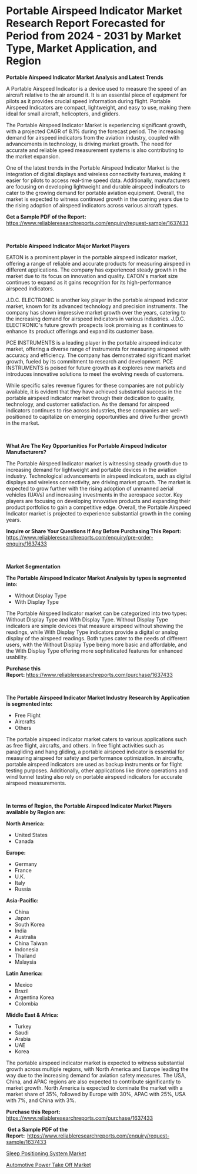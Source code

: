 <p><h1>Portable Airspeed Indicator Market Research Report Forecasted for Period from 2024 -  2031 by Market Type, Market Application, and Region</h1></p><p><strong>Portable Airspeed Indicator Market Analysis and Latest Trends</strong></p>
<p><p>A Portable Airspeed Indicator is a device used to measure the speed of an aircraft relative to the air around it. It is an essential piece of equipment for pilots as it provides crucial speed information during flight. Portable Airspeed Indicators are compact, lightweight, and easy to use, making them ideal for small aircraft, helicopters, and gliders.</p><p>The Portable Airspeed Indicator Market is experiencing significant growth, with a projected CAGR of 8.1% during the forecast period. The increasing demand for airspeed indicators from the aviation industry, coupled with advancements in technology, is driving market growth. The need for accurate and reliable speed measurement systems is also contributing to the market expansion.</p><p>One of the latest trends in the Portable Airspeed Indicator Market is the integration of digital displays and wireless connectivity features, making it easier for pilots to access real-time speed data. Additionally, manufacturers are focusing on developing lightweight and durable airspeed indicators to cater to the growing demand for portable aviation equipment. Overall, the market is expected to witness continued growth in the coming years due to the rising adoption of airspeed indicators across various aircraft types.</p></p>
<p><strong>Get a Sample PDF of the Report:&nbsp;</strong> <a href="https://www.reliableresearchreports.com/enquiry/request-sample/1637433">https://www.reliableresearchreports.com/enquiry/request-sample/1637433</a></p>
<p>&nbsp;</p>
<p><strong>Portable Airspeed Indicator Major Market Players</strong></p>
<p><p>EATON is a prominent player in the portable airspeed indicator market, offering a range of reliable and accurate products for measuring airspeed in different applications. The company has experienced steady growth in the market due to its focus on innovation and quality. EATON's market size continues to expand as it gains recognition for its high-performance airspeed indicators.</p><p>J.D.C. ELECTRONIC is another key player in the portable airspeed indicator market, known for its advanced technology and precision instruments. The company has shown impressive market growth over the years, catering to the increasing demand for airspeed indicators in various industries. J.D.C. ELECTRONIC's future growth prospects look promising as it continues to enhance its product offerings and expand its customer base.</p><p>PCE INSTRUMENTS is a leading player in the portable airspeed indicator market, offering a diverse range of instruments for measuring airspeed with accuracy and efficiency. The company has demonstrated significant market growth, fueled by its commitment to research and development. PCE INSTRUMENTS is poised for future growth as it explores new markets and introduces innovative solutions to meet the evolving needs of customers.</p><p>While specific sales revenue figures for these companies are not publicly available, it is evident that they have achieved substantial success in the portable airspeed indicator market through their dedication to quality, technology, and customer satisfaction. As the demand for airspeed indicators continues to rise across industries, these companies are well-positioned to capitalize on emerging opportunities and drive further growth in the market.</p></p>
<p>&nbsp;</p>
<p><strong>What Are The Key Opportunities For Portable Airspeed Indicator Manufacturers?</strong></p>
<p><p>The Portable Airspeed Indicator market is witnessing steady growth due to increasing demand for lightweight and portable devices in the aviation industry. Technological advancements in airspeed indicators, such as digital displays and wireless connectivity, are driving market growth. The market is expected to grow further with the rising adoption of unmanned aerial vehicles (UAVs) and increasing investments in the aerospace sector. Key players are focusing on developing innovative products and expanding their product portfolios to gain a competitive edge. Overall, the Portable Airspeed Indicator market is projected to experience substantial growth in the coming years.</p></p>
<p><strong>Inquire or Share Your Questions If Any Before Purchasing This Report:</strong> <a href="https://www.reliableresearchreports.com/enquiry/pre-order-enquiry/1637433">https://www.reliableresearchreports.com/enquiry/pre-order-enquiry/1637433</a></p>
<p>&nbsp;</p>
<p><strong>Market Segmentation</strong></p>
<p><strong>The Portable Airspeed Indicator Market Analysis by types is segmented into:</strong></p>
<p><ul><li>Without Display Type</li><li>With Display Type</li></ul></p>
<p><p>The Portable Airspeed Indicator market can be categorized into two types: Without Display Type and With Display Type. Without Display Type indicators are simple devices that measure airspeed without showing the readings, while With Display Type indicators provide a digital or analog display of the airspeed readings. Both types cater to the needs of different users, with the Without Display Type being more basic and affordable, and the With Display Type offering more sophisticated features for enhanced usability.</p></p>
<p><strong>Purchase this Report:&nbsp;</strong><a href="https://www.reliableresearchreports.com/purchase/1637433">https://www.reliableresearchreports.com/purchase/1637433</a></p>
<p>&nbsp;</p>
<p><strong>The Portable Airspeed Indicator Market Industry Research by Application is segmented into:</strong></p>
<p><ul><li>Free Flight</li><li>Aircrafts</li><li>Others</li></ul></p>
<p><p>The portable airspeed indicator market caters to various applications such as free flight, aircrafts, and others. In free flight activities such as paragliding and hang gliding, a portable airspeed indicator is essential for measuring airspeed for safety and performance optimization. In aircrafts, portable airspeed indicators are used as backup instruments or for flight testing purposes. Additionally, other applications like drone operations and wind tunnel testing also rely on portable airspeed indicators for accurate airspeed measurements.</p></p>
<p>&nbsp;</p>
<p><strong>In terms of Region, the Portable Airspeed Indicator Market Players available by Region are:</strong></p>
<p>
    <p> <strong> North America: </strong>
        <ul>
            <li>United States</li>
            <li>Canada</li>
        </ul>
        </p> 
    <p> <strong> Europe: </strong>
        <ul>
            <li>Germany</li>
            <li>France</li>
            <li>U.K.</li>
            <li>Italy</li>
            <li>Russia</li>
        </ul>
        </p> 
    <p> <strong> Asia-Pacific: </strong>
        <ul>
            <li>China</li>
            <li>Japan</li>
            <li>South Korea</li>
            <li>India</li>
            <li>Australia</li>
            <li>China Taiwan</li>
            <li>Indonesia</li>
            <li>Thailand</li>
            <li>Malaysia</li>
        </ul>
        </p> 
    <p> <strong> Latin America: </strong>
        <ul>
            <li>Mexico</li>
            <li>Brazil</li>
            <li>Argentina Korea</li>
            <li>Colombia</li>
        </ul>
        </p> 
    <p> <strong> Middle East & Africa: </strong>
        <ul>
            <li>Turkey</li>
            <li>Saudi</li>
            <li>Arabia</li>
            <li>UAE</li>
            <li>Korea</li>
        </ul>
    </p>
    </p>
<p><p>The portable airspeed indicator market is expected to witness substantial growth across multiple regions, with North America and Europe leading the way due to the increasing demand for aviation safety measures. The USA, China, and APAC regions are also expected to contribute significantly to market growth. North America is expected to dominate the market with a market share of 35%, followed by Europe with 30%, APAC with 25%, USA with 7%, and China with 3%.</p></p>
<p><strong>Purchase this Report: </strong><a href="https://www.reliableresearchreports.com/purchase/1637433">https://www.reliableresearchreports.com/purchase/1637433</a></p>
<p>&nbsp;<strong>Get a Sample PDF of the Report:&nbsp;&nbsp;</strong><a href="https://www.reliableresearchreports.com/enquiry/request-sample/1637433">https://www.reliableresearchreports.com/enquiry/request-sample/1637433</a></p>
<p><strong></strong></p>
<p><p><a href="https://medium.com/@alenamorar/sleep-positioning-system-market-size-cagr-trends-2024-2030-069915785364">Sleep Positioning System Market</a></p><p><a href="https://github.com/Sarissaschmalingtr6fz2739/Market-Research-Report-List-1/blob/main/automotive-power-take-off-market.md">Automotive Power Take Off Market</a></p></p>